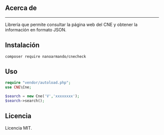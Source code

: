 ## Acerca de ##
----------
Librería que permite consultar la página web del CNE y obtener la información en formato JSON.
## Instalación ##
    composer require nanoarmando/cnecheck
## Uso ##

```php
require "vendor/autoload.php";
use CNE\Cne;

$search = new Cne('V','xxxxxxxx');
$search->search();
```
## Licencia ##
Licencia MIT.